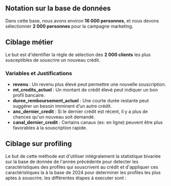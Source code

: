 ## Notation sur la base de données
Dans cette base, nous avons environ **16 000 personnes**, et nous devons sélectionner **2 000 personnes** pour la campagne marketing.

## Ciblage métier
Le but est d'identifier la règle de sélection des **2 000 clients** les plus susceptibles de souscrire un nouveau crédit.

### Variables et Justifications

- **revenu** : Un revenu plus élevé peut permettre une nouvelle souscription.    
- **mt_credits_actuel** : Un montant de crédit élevé peut indiquer un bon profil bancaire.  
- **duree_remboursement_actuel** : Une courte durée restante peut suggérer un besoin imminent d’un autre crédit.  
- **anc_dernier_credit** : Si le dernier crédit est récent, il y a plus de chances qu'un nouveau soit demandé.  
- **canal_dernier_credit** : Certains canaux (ex: en ligne) peuvent être plus favorables à la souscription rapide.  

## Ciblage sur profiling

Le but de cette méthode est d'utiliser intégralement la statistique bivariée sur la base de donnée de l'année précédente pour detecter les caractéristiques des profiles qui souscrivent au crédit et d'appliquer ces caractéristiques la à la base de 2024 pour determiner les profiles les plus aptes à souscrire. 
les différentes étapes à executer sont :




